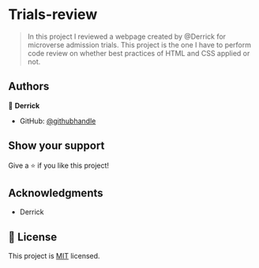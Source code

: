 # Trials-review
> In this project I reviewed a webpage created by @Derrick for microverse admission trials. This project is the one I have to perform code review on whether best practices of HTML and CSS applied or not.

## Authors

👤 **Derrick**

- GitHub: [@githubhandle](https://github.com/derrick1451)

## Show your support

Give a ⭐️ if you like this project!

## Acknowledgments

- Derrick

## 📝 License

This project is [MIT](./MIT.md) licensed.
